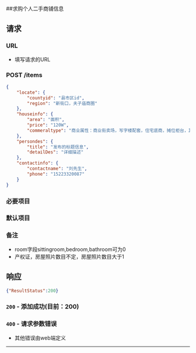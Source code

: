 ##求购个人二手商铺信息
## 请求
###	URL

+ 填写请求的URL

### POST /items
```json
{
    "locate": {
        "countyid": "县市区id",
        "region": "新街口，夫子庙商圈"
    },
    "houseinfo": {
        "area": "面积",
        "price": "120W",
        "commeraltype": "商业属性：商业街卖场，写字楼配套，住宅底商，摊位柜台，其他"
    },
    "persondes": {
        "title": "发布的标题信息",
        "detailDes": "详细描述"
    },
    "contactinfo": {
        "contactname": "刘先生",
        "phone": "15223320087"
    }
}
```
### 必要项目

### 默认项目


### 备注

* room字段sittingroom,bedroom,bathroom可为0
* 产权证，房屋照片数目不定，房屋照片数目大于1

## 响应

```json
{"ResultStatus":200}
```

### `200` - 添加成功(目前：200)

### `400` - 请求参数错误
+ 其他错误由web端定义

********************
